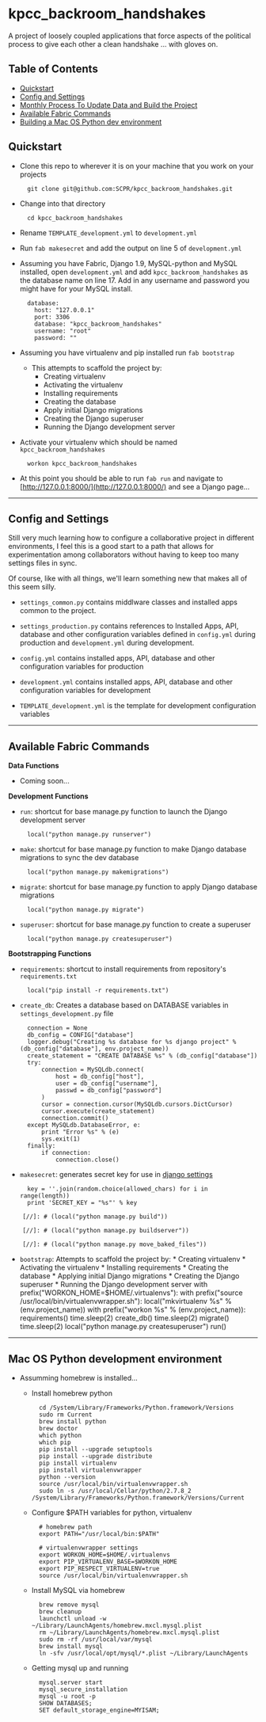 kpcc_backroom_handshakes
========================

A project of loosely coupled applications that force aspects of the political process to give each other a clean handshake ... with gloves on.

Table of Contents
-----------------

* [Quickstart](#quickstart)
* [Config and Settings](#config-and-settings)
* [Monthly Process To Update Data and Build the Project](#monthly-process-to-update-data-and-build-the-project)
* [Available Fabric Commands](#available-fabric-commands)
* [Building a Mac OS Python dev environment](#building-a-mac-os-python-dev-environment)

Quickstart
----------

* Clone this repo to wherever it is on your machine that you work on your projects

        git clone git@github.com:SCPR/kpcc_backroom_handshakes.git

* Change into that directory

        cd kpcc_backroom_handshakes

* Rename ```TEMPLATE_development.yml``` to ```development.yml```

* Run ```fab makesecret``` and add the output on line 5 of ```development.yml```

* Assuming you have Fabric, Django 1.9, MySQL-python and MySQL installed, open ```development.yml``` and add ```kpcc_backroom_handshakes``` as the database name on line 17. Add in any username and password you might have for your MySQL install.

        database:
          host: "127.0.0.1"
          port: 3306
          database: "kpcc_backroom_handshakes"
          username: "root"
          password: ""

* Assuming you have virtualenv and pip installed run ```fab bootstrap```

    * This attempts to scaffold the project by:
        * Creating virtualenv
        * Activating the virtualenv
        * Installing requirements
        * Creating the database
        * Apply initial Django migrations
        * Creating the Django superuser
        * Running the Django development server

* Activate your virtualenv which should be named ```kpcc_backroom_handshakes```

        workon kpcc_backroom_handshakes

* At this point you should be able to run ```fab run``` and navigate to [http://127.0.0.1:8000/](http://127.0.0.1:8000/) and see a Django page...

----

Config and Settings
-------------------

Still very much learning how to configure a collaborative project in different environments, I feel this is a good start to a path that allows for experimentation among collaborators without having to keep too many settings files in sync.

Of course, like with all things, we'll learn something new that makes all of this seem silly.

* ```settings_common.py``` contains middlware classes and installed apps common to the project.

* ```settings_production.py``` contains references to Installed Apps, API, database and other configuration variables defined in ```config.yml``` during production and ```development.yml``` during development.

* ```config.yml``` contains installed apps, API, database and other configuration variables for production

* ```development.yml``` contains installed apps, API, database and other configuration variables for development

* ```TEMPLATE_development.yml``` is the template for development configuration variables

----

Available Fabric Commands
-------------------------

**Data Functions**

* Coming soon...


**Development Functions**

* ```run```: shortcut for base manage.py function to launch the Django development server

        local("python manage.py runserver")

* ```make```: shortcut for base manage.py function to make Django database migrations to sync the dev database

        local("python manage.py makemigrations")

* ```migrate```: shortcut for base manage.py function to apply Django database migrations

        local("python manage.py migrate")

* ```superuser```: shortcut for base manage.py function to create a superuser

        local("python manage.py createsuperuser")

**Bootstrapping Functions**

* ```requirements```:  shortcut to install requirements from repository's ```requirements.txt```

        local("pip install -r requirements.txt")

* ```create_db```: Creates a database based on DATABASE variables in ```settings_development.py``` file

        connection = None
        db_config = CONFIG["database"]
        logger.debug("Creating %s database for %s django project" % (db_config["database"], env.project_name))
        create_statement = "CREATE DATABASE %s" % (db_config["database"])
        try:
            connection = MySQLdb.connect(
                host = db_config["host"],
                user = db_config["username"],
                passwd = db_config["password"]
            )
            cursor = connection.cursor(MySQLdb.cursors.DictCursor)
            cursor.execute(create_statement)
            connection.commit()
        except MySQLdb.DatabaseError, e:
            print "Error %s" % (e)
            sys.exit(1)
        finally:
            if connection:
                connection.close()

* ```makesecret```: generates secret key for use in [django settings](https://github.com/datadesk/django-project-template/blob/master/fabfile/makesecret.py)

        key = ''.join(random.choice(allowed_chars) for i in range(length))
        print 'SECRET_KEY = "%s"' % key

[//]: # (* ```build```: Activates the django-bakery script to build the views specified in ```settings_development.py```)

        [//]: # (local("python manage.py build"))

[//]: # (* ```buildserver```: Activates the django-bakery development server)

        [//]: # (local("python manage.py buildserver"))

[//]: # (* ```move```)

        [//]: # (local("python manage.py move_baked_files"))

* ```bootstrap```: Attempts to scaffold the project by:
        * Creating virtualenv
        * Activating  the virtualenv
        * Installing requirements
        * Creating the database
        * Applying initial Django migrations
        * Creating the Django superuser
        * Running the Django development server
            with prefix("WORKON_HOME=$HOME/.virtualenvs"):
                with prefix("source /usr/local/bin/virtualenvwrapper.sh"):
                    local("mkvirtualenv %s" % (env.project_name))
                    with prefix("workon %s" % (env.project_name)):
                        requirements()
                        time.sleep(2)
                        create_db()
                        time.sleep(2)
                        migrate()
                        time.sleep(2)
                        local("python manage.py createsuperuser")
                        run()

----

Mac OS Python development environment
-------------------------------------

* Assumming homebrew is installed...

    * Install homebrew python

            cd /System/Library/Frameworks/Python.framework/Versions
            sudo rm Current
            brew install python
            brew doctor
            which python
            which pip
            pip install --upgrade setuptools
            pip install --upgrade distribute
            pip install virtualenv
            pip install virtualenvwrapper
            python --version
            source /usr/local/bin/virtualenvwrapper.sh
            sudo ln -s /usr/local/Cellar/python/2.7.8_2 /System/Library/Frameworks/Python.framework/Versions/Current

    * Configure $PATH variables for python, virtualenv

            # homebrew path
            export PATH="/usr/local/bin:$PATH"

            # virtualenvwrapper settings
            export WORKON_HOME=$HOME/.virtualenvs
            export PIP_VIRTUALENV_BASE=$WORKON_HOME
            export PIP_RESPECT_VIRTUALENV=true
            source /usr/local/bin/virtualenvwrapper.sh

    * Install MySQL via homebrew

            brew remove mysql
            brew cleanup
            launchctl unload -w ~/Library/LaunchAgents/homebrew.mxcl.mysql.plist
            rm ~/Library/LaunchAgents/homebrew.mxcl.mysql.plist
            sudo rm -rf /usr/local/var/mysql
            brew install mysql
            ln -sfv /usr/local/opt/mysql/*.plist ~/Library/LaunchAgents

    * Getting mysql up and running

            mysql.server start
            mysql_secure_installation
            mysql -u root -p
            SHOW DATABASES;
            SET default_storage_engine=MYISAM;
